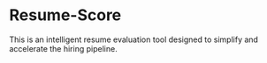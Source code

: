 # Resume-Score
This is an intelligent resume evaluation tool designed to simplify and accelerate the hiring pipeline.
